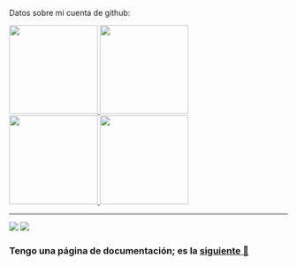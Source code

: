 Datos sobre mi cuenta de github:
<div>
  <a href="https://github.com/robertorodriguez98">
  <img height="160em" src="https://github-readme-stats.vercel.app/api?username=robertorodriguez98&show_icons=true&theme=dracula&include_all_commits=true&border_radius=8&hide_border=true&locale=es"/>
  <img height="160em" src="https://github-readme-stats.vercel.app/api/top-langs/?username=robertorodriguez98&layout=compact&langs_count=7&theme=dracula&border_radius=8&hide_border=true&locale=es"/>
</div>
<div>
  <a href="https://github.com/robertorodriguez98">
  <img height="160em" src="https://streak-stats.demolab.com?user=robertorodriguez98&theme=dracula&hide_border=true&border_radius=8&locale=es&date_format=j%20M%5B%20Y%5D&exclude_days=Sun%2CSat&card_width=480"/>
  <img height="160em" src="https://github-profile-trophy.vercel.app/?username=robertorodriguez98&no-frame=true&row=2&column=3&margin-w=5&margin-h=5&theme=dracula"/>
</div>
  
---

<div> 
 <a href="https://www.linkedin.com/in/roberto-rodriguez-marquez/"><img src="https://img.shields.io/badge/LinkedIn-0077B5?style=for-the-badge&amp;logo=linkedin&amp;logoColor=white"></a>
 <a href = "mailto:robertorodriguezmarquez98@gmail.com"><img src="https://img.shields.io/badge/Gmail-D14836?style=for-the-badge&logo=gmail&logoColor=white"></a>
</div>
  
### Tengo una página de documentación; es la [siguiente 👀](https://www.robertops.com/)

  <!--
**robertorodriguez98/robertorodriguez98** is a ✨ _special_ ✨ repository because its `README.md` (this file) appears on your GitHub profile.

Here are some ideas to get you started:

- 🔭 I’m currently working on ...
- 🌱 I’m currently learning ...
- 👯 I’m looking to collaborate on ...
- 🤔 I’m looking for help with ...
- 💬 Ask me about ...
- 📫 How to reach me: ...
- 😄 Pronouns: ...
- ⚡ Fun fact: ...
-->
